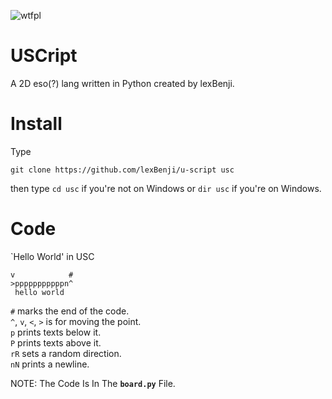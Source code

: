 ![wtfpl](http://www.wtfpl.net/wp-content/uploads/2012/12/wtfpl-badge-1.png)

# USCript

A 2D eso(?) lang written in Python created by lexBenji.

# Install

Type<br>
```
git clone https://github.com/lexBenji/u-script usc
```
then type `cd usc` if you're not on Windows or `dir usc` if you're on Windows.

# Code

\`Hello World' in USC
```
v            #
>pppppppppppn^
 hello world
```

`#` marks the end of the code.<br>
`^`, `v`, `<`, `>` is for moving the point.<br>
`p` prints texts below it.<br>
`P` prints texts above it.<br>
`rR` sets a random direction.<br>
`nN` prints a newline.

NOTE: The Code Is In The **`board.py`** File.
